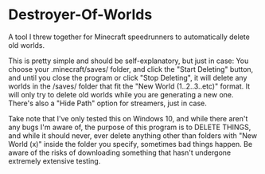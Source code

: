 # Destroyer-Of-Worlds
A tool I threw together for Minecraft speedrunners to automatically delete old worlds.

This is pretty simple and should be self-explanatory, but just in case:
You choose your .minecraft/saves/ folder, and click the "Start Deleting" button, and until you close the program or click "Stop Deleting", it will delete any worlds in the /saves/ folder that fit the "New World (1..2..3..etc)" format. It will only try to delete old worlds while you are generating a new one.
There's also a "Hide Path" option for streamers, just in case.

Take note that I've only tested this on Windows 10, and while there aren't any bugs I'm aware of, the purpose of this program is to DELETE THINGS, and while it should never, ever delete anything other than folders with "New World (x)" inside the folder you specify, sometimes bad things happen.
Be aware of the risks of downloading something that hasn't undergone extremely extensive testing.
